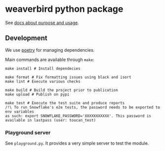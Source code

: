 # weaverbird python package

See [docs about purpose and usage](../docs/_docs/tech/python-package.md).

## Development

We use [poetry](https://python-poetry.org/) for managing dependencies.

Main commands are available through `make`:

    make install # Install dependecies

    make format # Fix formatting issues using black and isort
    make lint # Execute various checks

    make build # Build the project prior to publication
    make upload # Publish on pypi

    make test # Execute the test suite and produce reports
    /!\ To run Snowflake's e2e tests, the password needs to be exported to env variables
    as such: export SNOWFLAKE_PASSWORD='XXXXXXXXXXX'. This password is available in lastpass (user: toucan_test)

### Playground server

See `playground.py`. It provides a very simple server to test the module.
